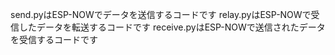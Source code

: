 send.pyはESP-NOWでデータを送信するコードです
relay.pyはESP-NOWで受信したデータを転送するコードです
receive.pyはESP-NOWで送信されたデータを受信するコードです

